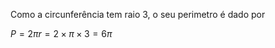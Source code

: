 Como a circunferência tem raio 3, o seu perimetro é dado por

$P = 2\pi r = 2 \times \pi \times 3 = 6\pi$